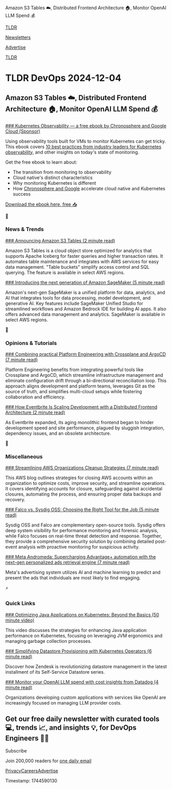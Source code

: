 Amazon S3 Tables ☁️, Distributed Frontend Architecture 🏠, Monitor OpenAI LLM Spend 💰

[TLDR](/)

[Newsletters](/newsletters)

[Advertise](https://advertise.tldr.tech/)

[TLDR](/)

# TLDR DevOps 2024-12-04

## Amazon S3 Tables ☁️, Distributed Frontend Architecture 🏠, Monitor OpenAI LLM Spend 💰

### 

[### Kubernetes Observability — a free ebook by Chronosphere and Google Cloud (Sponsor)](https://go.chronosphere.io/gcp-k8-ebook.html?utm_source=tldr-devops&amp;utm_medium=newsletter&amp;utm_campaign=20241204)

Using observability tools built for VMs to monitor Kubernetes can get tricky. This ebook covers [10 best practices from industry leaders for Kubernetes observability,](https://go.chronosphere.io/gcp-k8-ebook.html?utm_source=tldr-devops&utm_medium=newsletter&utm_campaign=20241204) and other insights on today's state of monitoring.

Get the free ebook to learn about:

* The transition from monitoring to observability
* Cloud native's distinct characteristics
* Why monitoring Kubernetes is different
* How [Chronosphere and Google](https://go.chronosphere.io/gcp-k8-ebook.html?utm_source=tldr-devops&utm_medium=newsletter&utm_campaign=20241204) accelerate cloud native and Kubernetes success

[Download the ebook here, free 📥](https://go.chronosphere.io/gcp-k8-ebook.html?utm_source=tldr-devops&utm_medium=newsletter&utm_campaign=20241204)

📱

### News & Trends

[### Announcing Amazon S3 Tables (2 minute read)](https://aws.amazon.com/about-aws/whats-new/2024/12/amazon-s3-tables-apache-iceberg-tables-analytics-workloads/?utm_source=tldrdevops)

Amazon S3 Tables is a cloud object store optimized for analytics that supports Apache Iceberg for faster queries and higher transaction rates. It automates table maintenance and integrates with AWS services for easy data management. "Table buckets" simplify access control and SQL querying. The feature is available in select AWS regions.

[### Introducing the next generation of Amazon SageMaker (5 minute read)](https://aws.amazon.com/blogs/aws/introducing-the-next-generation-of-amazon-sagemaker-the-center-for-all-your-data-analytics-and-ai/?utm_source=tldrdevops)

Amazon's next-gen SageMaker is a unified platform for data, analytics, and AI that integrates tools for data processing, model development, and generative AI. Key features include SageMaker Unified Studio for streamlined workflows and Amazon Bedrock IDE for building AI apps. It also offers advanced data management and analytics. SageMaker is available in select AWS regions.

🚀

### Opinions & Tutorials

[### Combining practical Platform Engineering with Crossplane and ArgoCD (7 minute read)](https://platformengineering.org/blog/platform-engineering-with-crossplane-and-argocd?utm_source=tldrdevops)

Platform Engineering benefits from integrating powerful tools like Crossplane and ArgoCD, which streamline infrastructure management and eliminate configuration drift through a bi-directional reconciliation loop. This approach aligns development and platform teams, leverages Git as the source of truth, and simplifies multi-cloud setups while fostering collaboration and efficiency.

[### How Eventbrite Is Scaling Development with a Distributed Frontend Architecture (2 minute read)](https://www.eventbrite.com/engineering/how-eventbrite-is-scaling-development-with-a-distributed-frontend-architecture/?utm_source=tldrdevops)

As Eventbrite expanded, its aging monolithic frontend began to hinder development speed and site performance, plagued by sluggish integration, dependency issues, and an obsolete architecture.

🎁

### Miscellaneous

[### Streamlining AWS Organizations Cleanup Strategies (7 minute read)](https://aws.amazon.com/blogs/mt/streamlining-aws-organizations-cleanup-strategies/?utm_source=tldrdevops)

This AWS blog outlines strategies for closing AWS accounts within an organization to optimize costs, improve security, and streamline operations. It covers identifying accounts for closure, safeguarding against accidental closures, automating the process, and ensuring proper data backups and recovery.

[### Falco vs. Sysdig OSS: Choosing the Right Tool for the Job (5 minute read)](https://sysdig.com/blog/falco-vs-sysdig-oss/?utm_source=tldrdevops)

Sysdig OSS and Falco are complementary open-source tools. Sysdig offers deep system visibility for performance monitoring and forensic analysis, while Falco focuses on real-time threat detection and response. Together, they provide a comprehensive security solution by combining detailed post-event analysis with proactive monitoring for suspicious activity.

[### Meta Andromeda: Supercharging Advantage+ automation with the next-gen personalized ads retrieval engine (7 minute read)](https://engineering.fb.com/2024/12/02/production-engineering/meta-andromeda-advantage-automation-next-gen-personalized-ads-retrieval-engine/?utm_source=tldrdevops)

Meta's advertising system utilizes AI and machine learning to predict and present the ads that individuals are most likely to find engaging.

⚡️

### Quick Links

[### Optimizing Java Applications on Kubernetes: Beyond the Basics (50 minute video)](https://www.infoq.com/presentations/optimizing-java-app-kubernetes/?utm_source=tldrdevops)

This video discusses the strategies for enhancing Java application performance on Kubernetes, focusing on leveraging JVM ergonomics and managing garbage collection processes.

[### Simplifying Datastore Provisioning with Kubernetes Operators (6 minute read)](https://zendesk.engineering/simplifying-datastore-provisioning-with-kubernetes-operators-a403d9ecd99c?utm_source=tldrdevops)

Discover how Zendesk is revolutionizing datastore management in the latest installment of its Self-Service Datastore series.

[### Monitor your OpenAI LLM spend with cost insights from Datadog (4 minute read)](https://www.datadoghq.com/blog/monitor-openai-cost-datadog-cloud-cost-management-llm-observability/?utm_source=tldrdevops)

Organizations developing custom applications with services like OpenAI are increasingly focused on managing LLM provider costs.

## Get our free daily newsletter with curated tools 💻, trends 📈, and insights 💡, for DevOps Engineers 👨‍💻

Subscribe

Join 200,000 readers for [one daily email](/api/latest/devops)

[Privacy](/privacy)[Careers](https://jobs.ashbyhq.com/tldr.tech)[Advertise](/devops/advertise)

Timestamp: 1744590130